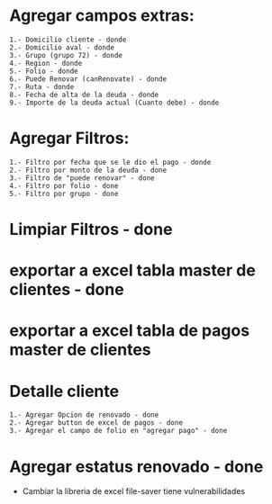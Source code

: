 # Agregar campos extras:
    1.- Domicilio cliente - donde
    2.- Domicilio aval - donde
    3.- Grupo (grupo 72) - donde
    4.- Region - donde
    5.- Folio - donde
    6.- Puede Renovar (canRenovate) - donde
    7.- Ruta - donde
    8.- Fecha de alta de la deuda - donde
    9.- Importe de la deuda actual (Cuanto debe) - donde

# Agregar Filtros:
    1.- Filtro por fecha que se le dio el pago - donde
    2.- Filtro por monto de la deuda - done
    3.- Filtro de "puede renovar" - done
    4.- Filtro por folio - done
    5.- Filtro por grupo - done

# Limpiar Filtros - done

# exportar a excel tabla master de clientes - done

# exportar a excel tabla de pagos master de clientes 

# Detalle cliente 
    1.- Agregar Opcion de renovado - done
    2.- Agregar button de excel de pagos - done
    3.- Agregar el campo de folio en "agregar pago" - done



# Agregar estatus renovado - done

- Cambiar la libreria de excel file-saver tiene vulnerabilidades